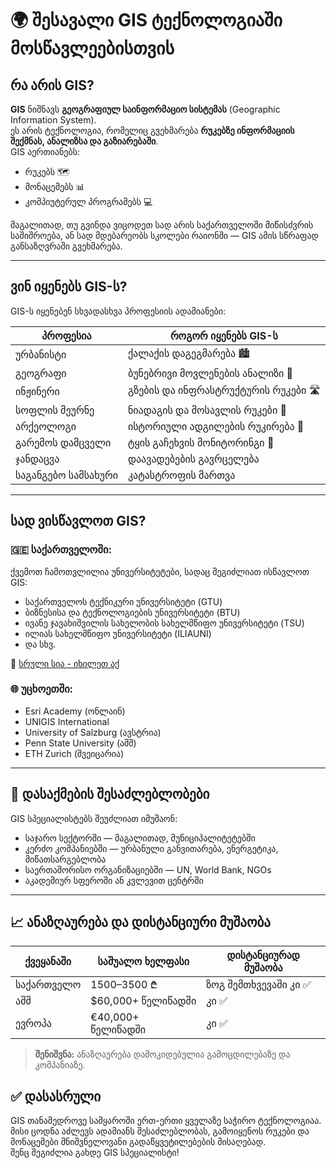 # 🌍 შესავალი GIS ტექნოლოგიაში მოსწავლეებისთვის

## რა არის GIS?

**GIS** ნიშნავს **გეოგრაფიულ საინფორმაციო სისტემას** (Geographic Information System).  
ეს არის ტექნოლოგია, რომელიც გვეხმარება **რუკებზე ინფორმაციის შექმნას, ანალიზსა და გაზიარებაში**.  
GIS აერთიანებს:

- რუკებს 🗺️  
- მონაცემებს 📊  
- კომპიუტერულ პროგრამებს 💻  

მაგალითად, თუ გვინდა ვიცოდეთ სად არის საქართველოში მიწისძვრის საშიშროება, ან სად მდებარეობს სკოლები რაიონში — GIS ამის სწრაფად განსაზღვრაში გვეხმარება.

---

## ვინ იყენებს GIS-ს?

GIS-ს იყენებენ სხვადასხვა პროფესიის ადამიანები:

| პროფესია               | როგორ იყენებს GIS-ს                  |
|------------------------|--------------------------------------|
| ურბანისტი              | ქალაქის დაგეგმარება 🏙️             |
| გეოგრაფი               | ბუნებრივი მოვლენების ანალიზი 🌋     |
| ინჟინერი               | გზების და ინფრასტრუქტურის რუკები 🛣️ |
| სოფლის მეურნე           | ნიადაგის და მოსავლის რუკები 🌾      |
| არქეოლოგი              | ისტორიული ადგილების რუკირება 🏺     |
| გარემოს დამცველი        | ტყის გაჩეხვის მონიტორინგი 🌳         |
| ჯანდაცვა                  | დაავადებების გავრცელება   |
| საგანგებო სამსახური       | კატასტროფის მართვა |
---

## სად ვისწავლოთ GIS?

### 🇬🇪 საქართველოში:

ქვემოთ ჩამოთვლილია უნივერსიტეტები, სადაც შეგიძლიათ ისწავლოთ GIS:

- საქართველოს ტექნიკური უნივერსიტეტი (GTU)
- ბიზნესისა და ტექნოლოგიების უნივერსიტეტი (BTU)
- ივანე ჯავახიშვილის სახელობის სახელმწიფო უნივერსიტეტი (TSU)
- ილიას სახელმწიფო უნივერსიტეტი (ILIAUNI)
- და სხვ.

📎 [სრული სია - იხილეთ აქ](https://sites.google.com/view/gisgeo/gis/subpage-4/part-2/%E1%83%A1%E1%83%AC%E1%83%90%E1%83%95%E1%83%9A%E1%83%94%E1%83%91%E1%83%90?authuser=0)

### 🌐 უცხოეთში:

- Esri Academy (ონლაინ)
- UNIGIS International
- University of Salzburg (ავსტრია)
- Penn State University (აშშ)
- ETH Zurich (შვეიცარია)

---

## 💼 დასაქმების შესაძლებლობები

GIS სპეციალისტებს შეუძლიათ იმუშაონ:

- საჯარო სექტორში — მაგალითად, მუნიციპალიტეტებში
- კერძო კომპანიებში — ურბანული განვითარება, ენერგეტიკა, მიწათსარგებლობა
- საერთაშორისო ორგანიზაციებში — UN, World Bank, NGOs
- აკადემიურ სფეროში ან კვლევით ცენტრში

---

## 📈 ანაზღაურება და დისტანციური მუშაობა

| ქვეყანაში | საშუალო ხელფასი | დისტანციურად მუშაობა |
|-----------|------------------|-----------------------|
| საქართველო | 1500–3500 ₾       | ზოგ შემთხვევაში კი ✅  |
| აშშ        | $60,000+ წელიწადში | კი ✅                  |
| ევროპა     | €40,000+ წელიწადში | კი ✅                  |

> **შენიშვნა:** ანაზღაურება დამოკიდებულია გამოცდილებაზე და კომპანიაზე.


## ✅ დასასრული

GIS თანამედროვე სამყაროში ერთ-ერთი ყველაზე საჭირო ტექნოლოგიაა.  
მისი ცოდნა აძლევს ადამიანს შესაძლებლობას, გამოიყენოს რუკები და მონაცემები მნიშვნელოვანი გადაწყვეტილებების მისაღებად.  
შენც შეგიძლია გახდე GIS სპეციალისტი!

